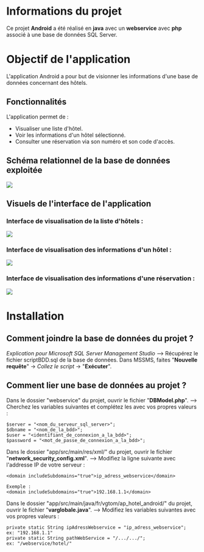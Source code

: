 # Informations du projet

Ce projet **Android** a été réalisé en **java** avec un **webservice** avec **php** associé à une base de données SQL Server.


# Objectif de l'application

L'application Android a pour but de visionner les informations d'une base de données concernant des hôtels.

## Fonctionnalités

L'application permet de :
- Visualiser une liste d'hôtel.
- Voir les informations d'un hôtel sélectionné.
- Consulter une réservation via son numéro et son code d'accès.

## Schéma relationnel de la base de données exploitée

![](https://github.com/vgtom4/SIO2-AP-HOTEL-APPLI/blob/master/imagesProjet/schema_bdd.png?raw=true)

## Visuels de l'interface de l'application

### Interface de visualisation de la liste d'hôtels :
![](imagesProjet/preview_listehotels.png)

### Interface de visualisation des informations d'un hôtel :
![](imagesProjet/preview_infohotel.png)

### Interface de visualisation des informations d'une réservation :
![](imagesProjet/preview_consultation.png)


# Installation

## Comment joindre la base de données du projet ?

*Explication pour Microsoft SQL Server Management Studio*
--> Récupérez le fichier scriptBDD.sql de la base de données.
Dans MSSMS, faites "**Nouvelle requête**" -> *Collez le script* -> "**Exécuter**".

## Comment lier une base de données au projet ?

Dans le dossier "webservice" du projet, ouvrir le fichier "**DBModel.php**".
--> Cherchez les variables suivantes et complétez les avec vos propres valeurs :

	$server = "<nom_du_serveur_sql_server>";
	$dbname = "<nom_de_la_bdd>";
	$user = "<identifiant_de_connexion_a_la_bdd>";
	$password = "<mot_de_passe_de_connexion_a_la_bdd>";


Dans le dossier "app/src/main/res/xml/" du projet, ouvrir le fichier "**network_security_config.xml**".
--> Modifiez la ligne suivante avec l'addresse IP de votre serveur :

	<domain includeSubdomains="true">ip_adress_webservice</domain>
 
	Exemple :
	<domain includeSubdomains="true">192.168.1.1</domain>


 Dans le dossier "app/src/main/java/fr/vgtom/ap_hotel_android/" du projet, ouvrir le fichier "**varglobale.java**".
--> Modifiez les variables suivantes avec vos propres valeurs :

	private static String ipAdressWebservice = "ip_adress_webservice";     ex: "192.168.1.1"
	private static String pathWebService = "/.../.../";                    ex: "/webservice/hotel/"
